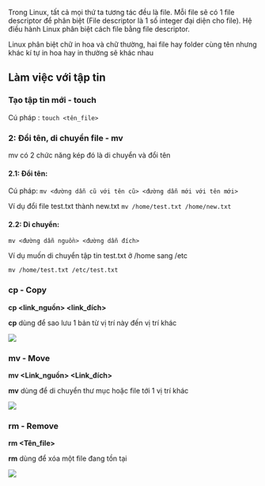 Trong Linux, tất cả mọi thứ ta tương tác đều là file. Mỗi file sẽ có 1 file descriptor để phân biệt (File descriptor là 1 số integer đại diện cho file). Hệ điều hành Linux phân biệt cách file bằng file descriptor.

Linux phân biệt chữ in hoa và chữ thường, hai file hay folder cùng tên nhưng khác kí tự in hoa hay in thường sẽ khác nhau

## Làm việc với tập tin

### Tạo tập tin mới - touch

Cú pháp : 
`touch <tên_file>`

### 2: Đổi tên, di chuyển file - mv

mv có 2 chức năng kép đó là di chuyển và đổi tên

#### 2.1: Đổi tên:

Cú pháp:
`mv <đường dẫn cũ với tên cũ> <đường dẫn mới với tên mới>`

Ví dụ đổi file test.txt thành new.txt
` mv /home/test.txt /home/new.txt `

#### 2.2: Di chuyển:
`mv <đường dẫn nguồn> <đường dẫn đích>`

Ví dụ muốn di chuyển tập tin test.txt ở /home sang /etc

`mv /home/test.txt /etc/test.txt`

### cp - Copy
**cp <link_nguồn> <link_đích>**

**cp** dùng để sao lưu 1 bản từ vị trí này đến vị trí khác

<img src="https://github.com/vinhvt2704/Images/blob/master/cp.PNG">

### mv - Move
**mv <Link_nguồn> <Link_đích>**

**mv** dùng để di chuyển thư mục hoặc file tới 1 vị trí khác

<img src="https://github.com/vinhvt2704/Images/blob/master/mv.PNG">

### rm - Remove
**rm <Tên_file>**

**rm** dùng để xóa một file đang tồn tại

<img src="https://github.com/vinhvt2704/Images/blob/master/rm.PNG">
